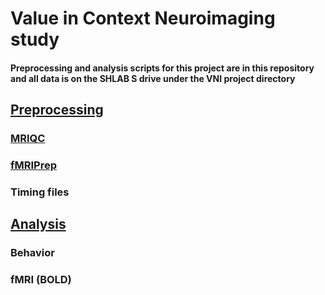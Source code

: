 # Value in Context Neuroimaging study 

#### Preprocessing and analysis scripts for this project are in this repository and all data is on the SHLAB S drive under the VNI project directory

## [Preprocessing](./preprocessing)
### [MRIQC](./preprocessing/MRIQC)
### [fMRIPrep](./preprocessing/fMRIprep)
### Timing files

## [Analysis](./analysis)
### Behavior
### fMRI (BOLD)


